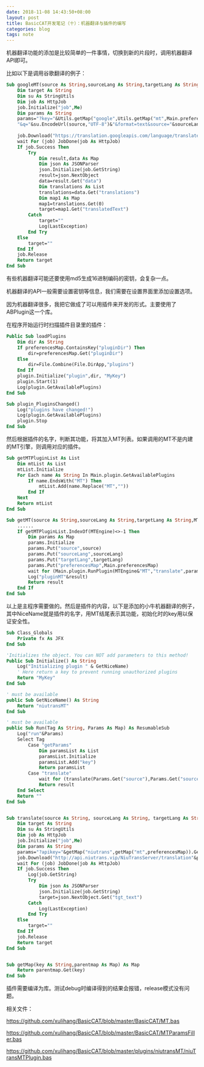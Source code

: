 ```yaml
---
date: 2018-11-08 14:43:50+08:00
layout: post
title: BasicCAT开发笔记（十）：机器翻译与插件的编写
categories: blog
tags: note
---
```


机器翻译功能的添加是比较简单的一件事情，切换到新的片段时，调用机器翻译API即可。

比如以下是调用谷歌翻译的例子：

```vb
Sub googleMT(source As String,sourceLang As String,targetLang As String) As ResumableSub
	Dim target As String
	Dim su As StringUtils
	Dim job As HttpJob
	job.Initialize("job",Me)
	Dim params As String
	params="?key="&Utils.getMap("google",Utils.getMap("mt",Main.preferencesMap)).Get("key")& _ 
	"&q="&su.EncodeUrl(source,"UTF-8")&"&format=text&source="&sourceLang&"&target="&targetLang
	
	job.Download("https://translation.googleapis.com/language/translate/v2"&params)
	wait For (job) JobDone(job As HttpJob)
	If job.Success Then
		Try
			Dim result,data As Map
			Dim json As JSONParser
			json.Initialize(job.GetString)
			result=json.NextObject
			data=result.Get("data")
			Dim translations As List
			translations=data.Get("translations")
			Dim map1 As Map
			map1=translations.Get(0)
			target=map1.Get("translatedText")
		Catch
			target=""
			Log(LastException)
		End Try
	Else
		target=""
	End If
	job.Release
	Return target
End Sub
```

有些机器翻译可能还要使用md5生成16进制编码的密钥，会复杂一点。

机器翻译的API一般需要设置密钥等信息，我们需要在设置界面里添加设置选项。

因为机器翻译很多，我把它做成了可以用插件来开发的形式。主要使用了ABPlugin这一个库。

在程序开始运行时扫描插件目录里的插件：

```vb
Public Sub loadPlugins
	Dim dir As String
	If preferencesMap.ContainsKey("pluginDir") Then
		dir=preferencesMap.Get("pluginDir")
	Else
		dir=File.Combine(File.DirApp,"plugins")
	End If
	plugin.Initialize("plugin",dir, "MyKey")
	plugin.Start(1)
	Log(plugin.GetAvailablePlugins)
End Sub

Sub plugin_PluginsChanged()
	Log("plugins have changed!")
	Log(plugin.GetAvailablePlugins)
	plugin.Stop
End Sub
```

然后根据插件的名字，判断其功能，将其加入MT列表。如果调用的MT不是内建的MT引擎，则调用对应的插件。

```vb
Sub getMTPluginList As List
	Dim mtList As List
	mtList.Initialize
	For Each name As String In Main.plugin.GetAvailablePlugins
		If name.EndsWith("MT") Then
			mtList.Add(name.Replace("MT",""))
		End If
	Next
	Return mtList
End Sub

Sub getMT(source As String,sourceLang As String,targetLang As String,MTEngine As String) As ResumableSub
    ......
	If getMTPluginList.IndexOf(MTEngine)<>-1 Then
		Dim params As Map
		params.Initialize
		params.Put("source",source)
		params.Put("sourceLang",sourceLang)
		params.Put("targetLang",targetLang)
		params.Put("preferencesMap",Main.preferencesMap)
		wait for (Main.plugin.RunPlugin(MTEngine&"MT","translate",params)) complete (result As String)
		Log("pluginMT"&result)
		Return result
	End If
End Sub
```

以上是主程序需要做的。然后是插件的内容，以下是添加的小牛机器翻译的例子，其中NiceName就是插件的名字，用MT结尾表示其功能，初始化时的key用以保证安全性。

```vb
Sub Class_Globals
	Private fx As JFX
End Sub

'Initializes the object. You can NOT add parameters to this method!
Public Sub Initialize() As String
	Log("Initializing plugin " & GetNiceName)
	' Here return a key to prevent running unauthorized plugins
	Return "MyKey"
End Sub

' must be available
public Sub GetNiceName() As String
	Return "niutransMT"
End Sub

' must be available
public Sub Run(Tag As String, Params As Map) As ResumableSub
	Log("run"&Params)
	Select Tag
		Case "getParams"
			Dim paramsList As List
			paramsList.Initialize
			paramsList.Add("key")
			Return paramsList
		Case "translate"
			wait for (translate(Params.Get("source"),Params.Get("sourceLang"),Params.Get("targetLang"),Params.Get("preferencesMap"))) complete (result As String)
			Return result
	End Select
	Return ""
End Sub


Sub translate(source As String, sourceLang As String, targetLang As String,preferencesMap As Map) As ResumableSub
	Dim target As String
	Dim su As StringUtils
	Dim job As HttpJob
	job.Initialize("job",Me)
	Dim params As String
	params="?apikey="&getMap("niutrans",getMap("mt",preferencesMap)).Get("key")&"&src_text="&su.EncodeUrl(source,"UTF-8")&"&from="&sourceLang&"&to="&targetLang
	job.Download("http://api.niutrans.vip/NiuTransServer/translation"&params)
	wait For (job) JobDone(job As HttpJob)
	If job.Success Then
		Log(job.GetString)
		Try
			Dim json As JSONParser
			json.Initialize(job.GetString)
		    target=json.NextObject.Get("tgt_text")
		Catch
			Log(LastException)
		End Try
	Else
		target=""
	End If
	job.Release
	Return target
End Sub


Sub getMap(key As String,parentmap As Map) As Map
	Return parentmap.Get(key)
End Sub
```

插件需要编译为库。测试debug时编译得到的结果会报错，release模式没有问题。

相关文件：

<https://github.com/xulihang/BasicCAT/blob/master/BasicCAT/MT.bas>

<https://github.com/xulihang/BasicCAT/blob/master/BasicCAT/MTParamsFiller.bas>

<https://github.com/xulihang/BasicCAT/blob/master/plugins/niutransMT/niuTransMTPlugin.bas>